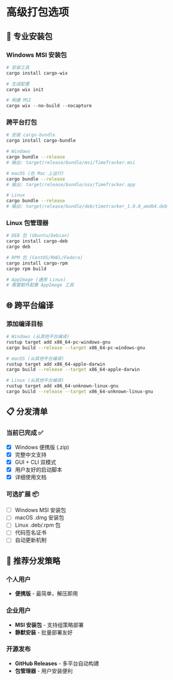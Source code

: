 # 高级打包选项

## 🎯 **专业安装包**

### Windows MSI 安装包
```powershell
# 安装工具
cargo install cargo-wix

# 生成配置
cargo wix init

# 构建 MSI
cargo wix --no-build --nocapture
```

### 跨平台打包
```bash
# 安装 cargo-bundle
cargo install cargo-bundle

# Windows
cargo bundle --release
# 输出: target/release/bundle/msi/TimeTracker.msi

# macOS (在 Mac 上运行)
cargo bundle --release  
# 输出: target/release/bundle/osx/TimeTracker.app

# Linux
cargo bundle --release
# 输出: target/release/bundle/deb/timetracker_1.0.0_amd64.deb
```

### Linux 包管理器
```bash
# DEB 包 (Ubuntu/Debian)
cargo install cargo-deb
cargo deb

# RPM 包 (CentOS/RHEL/Fedora)
cargo install cargo-rpm  
cargo rpm build

# AppImage (通用 Linux)
# 需要额外配置 AppImage 工具
```

## 🌐 **跨平台编译**

### 添加编译目标
```bash
# Windows (从其他平台编译)
rustup target add x86_64-pc-windows-gnu
cargo build --release --target x86_64-pc-windows-gnu

# macOS (从其他平台编译)  
rustup target add x86_64-apple-darwin
cargo build --release --target x86_64-apple-darwin

# Linux (从其他平台编译)
rustup target add x86_64-unknown-linux-gnu  
cargo build --release --target x86_64-unknown-linux-gnu
```

## 📋 **分发清单**

### 当前已完成 ✅
- [x] Windows 便携版 (.zip)
- [x] 完整中文支持
- [x] GUI + CLI 双模式
- [x] 用户友好的启动脚本
- [x] 详细使用文档

### 可选扩展 📦
- [ ] Windows MSI 安装包
- [ ] macOS .dmg 安装包  
- [ ] Linux .deb/.rpm 包
- [ ] 代码签名证书
- [ ] 自动更新机制

## 🎯 **推荐分发策略**

### 个人用户
- **便携版** - 最简单，解压即用

### 企业用户  
- **MSI 安装包** - 支持组策略部署
- **静默安装** - 批量部署友好

### 开源发布
- **GitHub Releases** - 多平台自动构建
- **包管理器** - 用户安装便利 